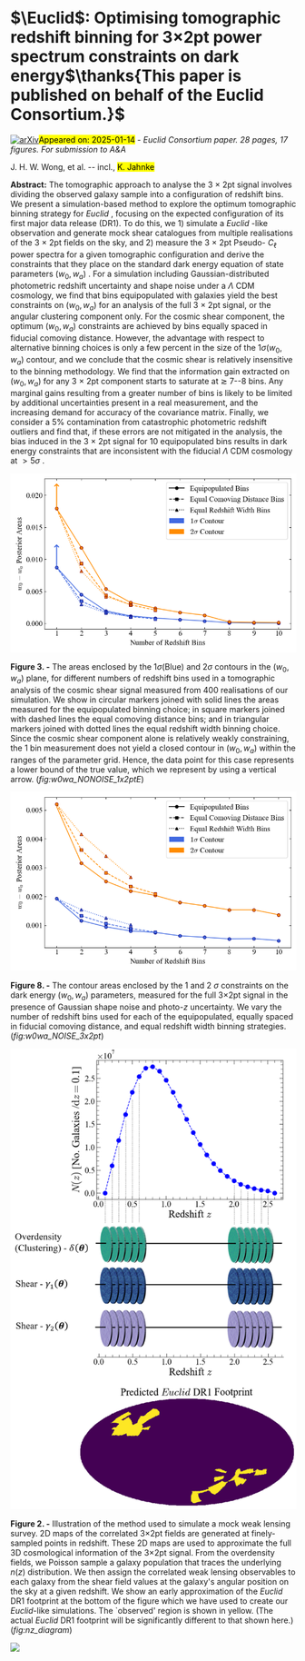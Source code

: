 <div class="macros" style="visibility:hidden;">
$\newcommand{\ensuremath}{}$
$\newcommand{\xspace}{}$
$\newcommand{\object}[1]{\texttt{#1}}$
$\newcommand{\farcs}{{.}''}$
$\newcommand{\farcm}{{.}'}$
$\newcommand{\arcsec}{''}$
$\newcommand{\arcmin}{'}$
$\newcommand{\ion}[2]{#1#2}$
$\newcommand{\textsc}[1]{\textrm{#1}}$
$\newcommand{\hl}[1]{\textrm{#1}}$
$\newcommand{\footnote}[1]{}$
$\newcommand{\orcid}[1]$
$\newcommand{\arraystretch}{1.5}$
$\newcommand{\arraystretch}{1}$</div>



<div id="title">

# $\Euclid$: Optimising tomographic redshift binning for 3$\times$2pt power spectrum constraints on dark energy$\thanks{This paper is published on behalf of the Euclid Consortium.}$

</div>
<div id="comments">

[![arXiv](https://img.shields.io/badge/arXiv-2501.07559-b31b1b.svg)](https://arxiv.org/abs/2501.07559)<mark>Appeared on: 2025-01-14</mark> -  _Euclid Consortium paper. 28 pages, 17 figures. For submission to A&A_

</div>
<div id="authors">

J. H. W. Wong, et al. -- incl., <mark>K. Jahnke</mark>

</div>
<div id="abstract">

**Abstract:** The tomographic approach to analyse the 3 $\times$ 2pt signal involves dividing the observed galaxy sample into a configuration of redshift bins. We present a simulation-based method to explore the optimum tomographic binning strategy for _Euclid_ , focusing on the expected configuration of its first major data release (DR1). To do this, we 1) simulate a _Euclid_ -like observation and generate mock shear catalogues from multiple realisations of the 3 $\times$ 2pt fields on the sky, and 2) measure the 3 $\times$ 2pt Pseudo- $C_{\ell}$ power spectra for a given tomographic configuration and derive the constraints that they place on the standard dark energy equation of state parameters $(w_{0},w_{a})$ . For a simulation including Gaussian-distributed photometric redshift uncertainty and shape noise under a $\Lambda$ CDM cosmology, we find that bins equipopulated with galaxies yield the best constraints on $(w_{0},w_{a})$ for an analysis of the full 3 $\times$ 2pt signal, or the angular clustering component only. For the cosmic shear component, the optimum $(w_{0},w_{a})$ constraints are achieved by bins equally spaced in fiducial comoving distance. However, the advantage with respect to alternative binning choices is only a few percent in the size of the $1 \sigma (w_{0},w_{a})$ contour, and we conclude that the cosmic shear is relatively insensitive to the binning methodology. We find that the information gain extracted on $(w_{0},w_{a})$ for any 3 $\times$ 2pt component starts to saturate at $\gtrsim$ 7--8 bins. Any marginal gains resulting from a greater number of bins is likely to be limited by additional uncertainties present in a real measurement, and the increasing demand for accuracy of the covariance matrix. Finally, we consider a $5\%$ contamination from catastrophic photometric redshift outliers and find that, if these errors are not mitigated in the analysis, the bias induced in the 3 $\times$ 2pt signal for 10 equipopulated bins results in dark energy constraints that are inconsistent with the fiducial $\Lambda$ CDM cosmology at $>5 \sigma$ .

</div>

<div id="div_fig1">

<img src="tmp_2501.07559/././figs/w0wa_NONOISE_1x2ptE.png" alt="Fig3" width="100%"/>

**Figure 3. -** The areas enclosed by the $1 \sigma$(Blue) and $2 \sigma$ contours in the $(w_{0}, w_{a})$ plane, for different numbers of redshift bins used in a tomographic analysis of the cosmic shear signal measured from 400 realisations of our simulation. We show in circular markers joined with solid lines the areas measured for the equipopulated binning choice; in square markers joined with dashed lines the equal comoving distance bins; and in triangular markers joined with dotted lines the equal redshift width binning choice. Since the cosmic shear component alone is relatively weakly constraining, the 1 bin measurement does not yield a closed contour in $(w_{0}, w_{a})$ within the ranges of the parameter grid. Hence, the data point for this case represents a lower bound of the true value, which we represent by using a vertical arrow. (*fig:w0wa_NONOISE_1x2ptE*)

</div>
<div id="div_fig2">

<img src="tmp_2501.07559/././figs/w0wa_NOISE_3x2pt.png" alt="Fig8" width="100%"/>

**Figure 8. -** The contour areas enclosed by the 1 and 2 $\sigma$ constraints on the dark energy $(w_{0}, w_{a})$ parameters, measured for the full 3$\times$2pt signal in the presence of Gaussian shape noise and photo-$z$ uncertainty. We vary the number of redshift bins used for each of the equipopulated, equally spaced in fiducial comoving distance, and equal redshift width binning strategies. (*fig:w0wa_NOISE_3x2pt*)

</div>
<div id="div_fig3">

<img src="tmp_2501.07559/././figs/nz_diagram_final.png" alt="Fig2" width="100%"/>

**Figure 2. -** Illustration of the method used to simulate a mock weak lensing survey. 2D maps of the correlated 3$\times$2pt fields are generated at finely-sampled points in redshift. These 2D maps are used to approximate the full 3D cosmological information of the 3$\times$2pt signal. From the overdensity fields, we Poisson sample a galaxy population that traces the underlying $n(z)$ distribution. We then assign the correlated weak lensing observables to each galaxy from the shear field values at the galaxy's angular position on the sky at a given redshift. We show an early approximation of the _Euclid_ DR1 footprint at the bottom of the figure which we have used to create our _Euclid_-like simulations. The `observed' region is shown in yellow. (The actual _Euclid_ DR1 footprint will be significantly different to that shown here.) (*fig:nz_diagram*)

</div><div id="qrcode"><img src=https://api.qrserver.com/v1/create-qr-code/?size=100x100&data="https://arxiv.org/abs/2501.07559"></div>